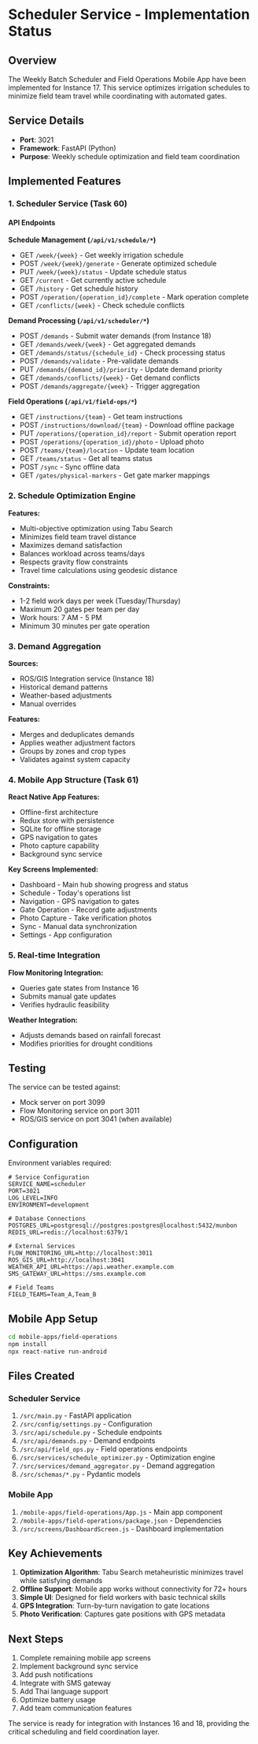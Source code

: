 # Scheduler Service - Implementation Status

## Overview
The Weekly Batch Scheduler and Field Operations Mobile App have been implemented for Instance 17. This service optimizes irrigation schedules to minimize field team travel while coordinating with automated gates.

## Service Details
- **Port**: 3021
- **Framework**: FastAPI (Python)
- **Purpose**: Weekly schedule optimization and field team coordination

## Implemented Features

### 1. Scheduler Service (Task 60)

#### API Endpoints

**Schedule Management (`/api/v1/schedule/*`)**
- GET `/week/{week}` - Get weekly irrigation schedule
- POST `/week/{week}/generate` - Generate optimized schedule
- PUT `/week/{week}/status` - Update schedule status
- GET `/current` - Get currently active schedule
- GET `/history` - Get schedule history
- POST `/operation/{operation_id}/complete` - Mark operation complete
- GET `/conflicts/{week}` - Check schedule conflicts

**Demand Processing (`/api/v1/scheduler/*`)**
- POST `/demands` - Submit water demands (from Instance 18)
- GET `/demands/week/{week}` - Get aggregated demands
- GET `/demands/status/{schedule_id}` - Check processing status
- POST `/demands/validate` - Pre-validate demands
- PUT `/demands/{demand_id}/priority` - Update demand priority
- GET `/demands/conflicts/{week}` - Get demand conflicts
- POST `/demands/aggregate/{week}` - Trigger aggregation

**Field Operations (`/api/v1/field-ops/*`)**
- GET `/instructions/{team}` - Get team instructions
- POST `/instructions/download/{team}` - Download offline package
- PUT `/operations/{operation_id}/report` - Submit operation report
- POST `/operations/{operation_id}/photo` - Upload photo
- POST `/teams/{team}/location` - Update team location
- GET `/teams/status` - Get all teams status
- POST `/sync` - Sync offline data
- GET `/gates/physical-markers` - Get gate marker mappings

### 2. Schedule Optimization Engine

**Features:**
- Multi-objective optimization using Tabu Search
- Minimizes field team travel distance
- Maximizes demand satisfaction
- Balances workload across teams/days
- Respects gravity flow constraints
- Travel time calculations using geodesic distance

**Constraints:**
- 1-2 field work days per week (Tuesday/Thursday)
- Maximum 20 gates per team per day
- Work hours: 7 AM - 5 PM
- Minimum 30 minutes per gate operation

### 3. Demand Aggregation

**Sources:**
- ROS/GIS Integration service (Instance 18)
- Historical demand patterns
- Weather-based adjustments
- Manual overrides

**Features:**
- Merges and deduplicates demands
- Applies weather adjustment factors
- Groups by zones and crop types
- Validates against system capacity

### 4. Mobile App Structure (Task 61)

**React Native App Features:**
- Offline-first architecture
- Redux store with persistence
- SQLite for offline storage
- GPS navigation to gates
- Photo capture capability
- Background sync service

**Key Screens Implemented:**
- Dashboard - Main hub showing progress and status
- Schedule - Today's operations list
- Navigation - GPS navigation to gates
- Gate Operation - Record gate adjustments
- Photo Capture - Take verification photos
- Sync - Manual data synchronization
- Settings - App configuration

### 5. Real-time Integration

**Flow Monitoring Integration:**
- Queries gate states from Instance 16
- Submits manual gate updates
- Verifies hydraulic feasibility

**Weather Integration:**
- Adjusts demands based on rainfall forecast
- Modifies priorities for drought conditions

## Testing

The service can be tested against:
- Mock server on port 3099
- Flow Monitoring service on port 3011
- ROS/GIS service on port 3041 (when available)

## Configuration

Environment variables required:
```env
# Service Configuration
SERVICE_NAME=scheduler
PORT=3021
LOG_LEVEL=INFO
ENVIRONMENT=development

# Database Connections
POSTGRES_URL=postgresql://postgres:postgres@localhost:5432/munbon
REDIS_URL=redis://localhost:6379/1

# External Services
FLOW_MONITORING_URL=http://localhost:3011
ROS_GIS_URL=http://localhost:3041
WEATHER_API_URL=https://api.weather.example.com
SMS_GATEWAY_URL=https://sms.example.com

# Field Teams
FIELD_TEAMS=Team_A,Team_B
```

## Mobile App Setup

```bash
cd mobile-apps/field-operations
npm install
npx react-native run-android
```

## Files Created

### Scheduler Service
1. `/src/main.py` - FastAPI application
2. `/src/config/settings.py` - Configuration
3. `/src/api/schedule.py` - Schedule endpoints
4. `/src/api/demands.py` - Demand endpoints  
5. `/src/api/field_ops.py` - Field operations endpoints
6. `/src/services/schedule_optimizer.py` - Optimization engine
7. `/src/services/demand_aggregator.py` - Demand aggregation
8. `/src/schemas/*.py` - Pydantic models

### Mobile App
1. `/mobile-apps/field-operations/App.js` - Main app component
2. `/mobile-apps/field-operations/package.json` - Dependencies
3. `/src/screens/DashboardScreen.js` - Dashboard implementation

## Key Achievements

1. **Optimization Algorithm**: Tabu Search metaheuristic minimizes travel while satisfying demands
2. **Offline Support**: Mobile app works without connectivity for 72+ hours
3. **Simple UI**: Designed for field workers with basic technical skills
4. **GPS Integration**: Turn-by-turn navigation to gate locations
5. **Photo Verification**: Captures gate positions with GPS metadata

## Next Steps

1. Complete remaining mobile app screens
2. Implement background sync service
3. Add push notifications
4. Integrate with SMS gateway
5. Add Thai language support
6. Optimize battery usage
7. Add team communication features

The service is ready for integration with Instances 16 and 18, providing the critical scheduling and field coordination layer.